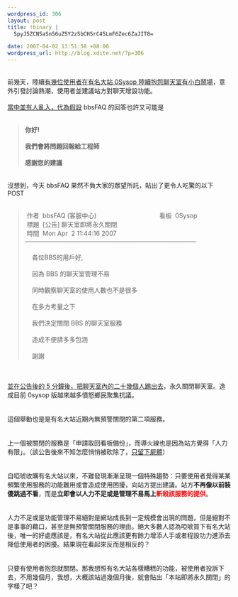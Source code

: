 ```yaml
--- 
wordpress_id: 306
layout: post
title: !binary |
  5pyJ5ZCN5aSn56uZ5Y2z5bCH5rC45LmF6Zec6ZaJIT8=

date: 2007-04-02 13:51:58 +08:00
wordpress_url: http://blog.xdite.net/?p=306
---
```

<br />前幾天，陸續<a href="http://nopa.csie.org/6ab09">有幾位使用者在有名大站 0Sysop 陸續抱怨聊天室有小白鬧場</a>，意外引發討論熱潮，使用者並建議站方對聊天增設功能。<br /><br /><a href="http://nopa.csie.org/4d101">當中並有人亂入，代為假設</a> bbsFAQ 的回答也許又可能是<br /><br /><blockquote><b>你好!<br /><br />我們會將問題回報給工程師<br /><br />感謝您的建議</b><br /></blockquote><br />沒想到，今天 bbsFAQ 果然不負大家的眾望所託，貼出了更令人吃驚的以下 POST<br /><br /><blockquote>&nbsp;作者&nbsp; bbsFAQ (客服中心)&nbsp;&nbsp;&nbsp;&nbsp;&nbsp;&nbsp;&nbsp;&nbsp;&nbsp;&nbsp;&nbsp;&nbsp;&nbsp;&nbsp;&nbsp;&nbsp;&nbsp;&nbsp;&nbsp;&nbsp;&nbsp;&nbsp;&nbsp;&nbsp;&nbsp;&nbsp;&nbsp;&nbsp;&nbsp;&nbsp;&nbsp;&nbsp;&nbsp;&nbsp;&nbsp; 看板&nbsp; 0Sysop<br />&nbsp;標題&nbsp; [公告] 聊天室即將永久關閉<br />&nbsp;時間&nbsp; Mon Apr&nbsp; 2 11:44:16 2007<br />───────────────────────────────────────<br /><br />&nbsp;&nbsp;&nbsp; 各位BBS的用戶好,<br /><br />&nbsp;&nbsp;&nbsp; 因為 BBS 的聊天室管理不易<br /><br />&nbsp;&nbsp;&nbsp; 同時觀察聊天室的使用人數也不是很多<br /><br />&nbsp;&nbsp;&nbsp; 在多方考量之下<br /><br />&nbsp;&nbsp;&nbsp; 我們決定關閉 BBS 的聊天室服務<br /><br />&nbsp;&nbsp;&nbsp; 造成不便請多多包涵<br /><br />&nbsp;&nbsp;&nbsp; 謝謝<br /></blockquote><br /><br /><a href="http://nopa.csie.org/e1d9e">並在公告後的 5 分鐘後，把聊天室內的二十幾個人踢出去</a>，永久關閉聊天室。造成目前 0sysop 版越來越多憤怒鄉民聚集抗議。<br /><br /><br />這個舉動也是是有名大站近期內無預警關閉的第二項服務。<br /><br /><br />上一個被關閉的服務是「申請取回看板備份」，而導火線也是因為站方覺得「人力有限」。（該公告後來不知怎麼悄悄被砍除了，<a href="http://nopa.csie.org/90e89">只留下屍體</a>）<br /><br /><br />自啞唬收購有名大站以來，不難發現漸漸呈現一個特殊趨勢：只要使用者覺得某某頻繁使用服務的功能難用或會造成使用困擾，向站方提出建議。站方<b>不再像以前裝傻跳過不看</b>，而是<b>立即會以人力不足或是管理不易馬上<font color="#ff0000">斬殺該服務的提供</font></b>。<br /><br /><br />人力不足或是功能管理不易絕對是網站成長到一定規模會出現的問題，但是絕對不是事事的藉口，甚至是無預警關閉服務的理由。絕大多數人認為啞唬買下有名大站後，唯一的好處應該是，有名大站從此應該更有餘力增添人手或者程設功力進添去降低使用者的困擾。結果現在看起來反而是相反的？<br /><br /><br />只要有使用者抱怨就關閉。那我想照有名大站各樣糟糕的功能，被使用者投訴下去，不用幾個月，我想，大概該站過幾個月後，就會貼出「本站即將永久關閉」的字樣了吧？<br /><br /><br /><br /><br />
